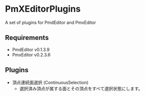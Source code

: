 # PmXEditorPlugins
A set of plugins for PmdEditor and PmxEditor

## Requirements

  * PmdEditor v0.1.3.9
  * PmxEditor v0.2.3.6

## Plugins
  * 頂点連続面選択 (ContinuousSelection)
    + 選択済み頂点が属する面とその頂点をすべて選択状態にします。
